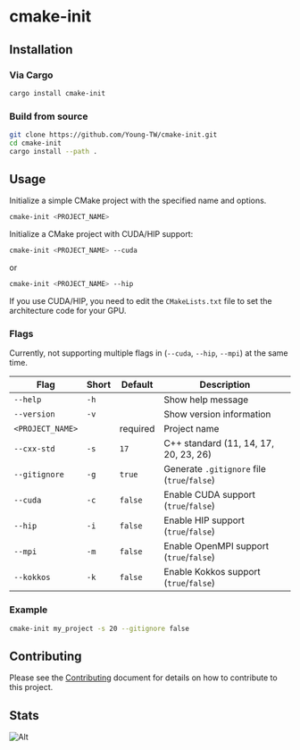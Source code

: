# cmake-init

## Installation

### Via Cargo

```sh
cargo install cmake-init
```

### Build from source

```sh
git clone https://github.com/Young-TW/cmake-init.git
cd cmake-init
cargo install --path .
```

## Usage

Initialize a simple CMake project with the specified name and options.

```sh
cmake-init <PROJECT_NAME>
```

Initialize a CMake project with CUDA/HIP support:

```sh
cmake-init <PROJECT_NAME> --cuda
```

or

```sh
cmake-init <PROJECT_NAME> --hip
```

If you use CUDA/HIP, you need to edit the `CMakeLists.txt` file to set the architecture code for your GPU.

### Flags

Currently, not supporting multiple flags in (`--cuda`, `--hip`, `--mpi`) at the same time.

| Flag             | Short  | Default  | Description                                       |
| ---------------- | ------ | -------- | ------------------------------------------------- |
| `--help`         | `-h`   |          | Show help message                                 |
| `--version`      | `-v`   |          | Show version information                          |
| `<PROJECT_NAME>` |        | required | Project name                                      |
| `--cxx-std`      | `-s`   | `17`     | C++ standard (11, 14, 17, 20, 23, 26)             |
| `--gitignore`    | `-g`   | `true`   | Generate `.gitignore` file (`true`/`false`)       |
| `--cuda`         | `-c`   | `false`  | Enable CUDA support (`true`/`false`)              |
| `--hip`          | `-i`   | `false`  | Enable HIP support (`true`/`false`)               |
| `--mpi`          | `-m`   | `false`  | Enable OpenMPI support (`true`/`false`)           |
| `--kokkos`       | `-k`   | `false`  | Enable Kokkos support (`true`/`false`)            |

### Example

```sh
cmake-init my_project -s 20 --gitignore false
```

## Contributing

Please see the [Contributing](./CONTRIBUTING.md) document for details on how to contribute to this project.

## Stats

![Alt](https://repobeats.axiom.co/api/embed/cb91f9d845328a1a35e7c4581ac98e14fd2bb352.svg "Repobeats analytics image")
